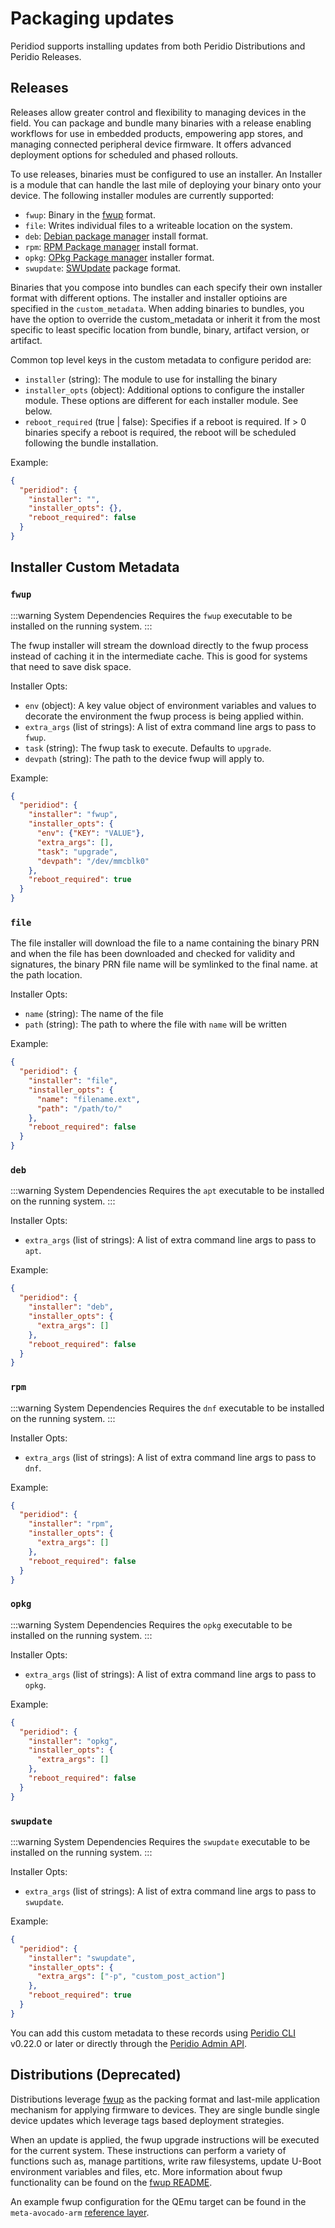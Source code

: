 # Packaging updates

Peridiod supports installing updates from both Peridio Distributions and Peridio Releases.

## Releases

Releases allow greater control and flexibility to managing devices in the field. You can package and bundle many binaries with a release enabling workflows for use in embedded products, empowering app stores, and managing connected peripheral device firmware. It offers advanced deployment options for scheduled and phased rollouts.

To use releases, binaries must be configured to use an installer. An Installer is a module that can handle the last mile of deploying your binary onto your device. The following installer modules are currently supported:

* `fwup`: Binary in the [fwup](https://github.com/fwup-home/fwup) format.
* `file`: Writes individual files to a writeable location on the system.
* `deb`: [Debian package manager](https://www.debian.org/doc/manuals/debian-faq/pkg-basics.en.html) install format.
* `rpm`: [RPM Package manager](https://rpm.org/) install format.
* `opkg`: [OPkg Package manager](https://openwrt.org/docs/guide-user/additional-software/opkg) installer format.
* `swupdate`: [SWUpdate](https://sbabic.github.io/swupdate/swupdate.html) package format.

Binaries that you compose into bundles can each specify their own installer format with different options. The installer and installer optioins are specified in the `custom_metadata`. When adding binaries to bundles, you have the option to override the custom_metadata or inherit it from the most specific to least specific location from bundle, binary, artifact version, or artifact.

Common top level keys in the custom metadata to configure peridod are:

* `installer` (string): The module to use for installing the binary
* `installer_opts` (object): Additional options to configure the installer module. These options are different for each installer module. See below.
* `reboot_required` (true | false): Specifies if a reboot is required. If > 0 binaries specify a reboot is required, the reboot will be scheduled following the bundle installation.

Example:
```json
{
  "peridiod": {
    "installer": "",
    "installer_opts": {},
    "reboot_required": false
  }
}
```

## Installer Custom Metadata

### `fwup`

:::warning System Dependencies
Requires the `fwup` executable to be installed on the running system.
:::

The fwup installer will stream the download directly to the fwup process instead of caching it in the intermediate cache. This is good for systems that need to save disk space.

Installer Opts:

* `env` (object): A key value object of environment variables and values to decorate the environment the fwup process is being applied within.
* `extra_args` (list of strings): A list of extra command line args to pass to `fwup`.
* `task` (string): The fwup task to execute. Defaults to `upgrade`.
* `devpath` (string): The path to the device fwup will apply to.

Example:
```json
{
  "peridiod": {
    "installer": "fwup",
    "installer_opts": {
      "env": {"KEY": "VALUE"},
      "extra_args": [],
      "task": "upgrade",
      "devpath": "/dev/mmcblk0"
    },
    "reboot_required": true
  }
}
```

### `file`

The file installer will download the file to a name containing the binary PRN and when the file has been downloaded and checked for validity and signatures, the binary PRN file name will be symlinked to the final name. at the path location.

Installer Opts:

* `name` (string): The name of the file
* `path` (string): The path to where the file with `name` will be written

Example:

```json
{
  "peridiod": {
    "installer": "file",
    "installer_opts": {
      "name": "filename.ext",
      "path": "/path/to/"
    },
    "reboot_required": false
  }
}
```

### `deb`

:::warning System Dependencies
Requires the `apt` executable to be installed on the running system.
:::

Installer Opts:

* `extra_args` (list of strings): A list of extra command line args to pass to `apt`.

Example:

```json
{
  "peridiod": {
    "installer": "deb",
    "installer_opts": {
      "extra_args": []
    },
    "reboot_required": false
  }
}
```

### `rpm`

:::warning System Dependencies
Requires the `dnf` executable to be installed on the running system.
:::

Installer Opts:

* `extra_args` (list of strings): A list of extra command line args to pass to `dnf`.

Example:

```json
{
  "peridiod": {
    "installer": "rpm",
    "installer_opts": {
      "extra_args": []
    },
    "reboot_required": false
  }
}
```

### `opkg`

:::warning System Dependencies
Requires the `opkg` executable to be installed on the running system.
:::

Installer Opts:

* `extra_args` (list of strings): A list of extra command line args to pass to `opkg`.

Example:

```json
{
  "peridiod": {
    "installer": "opkg",
    "installer_opts": {
      "extra_args": []
    },
    "reboot_required": false
  }
}
```

### `swupdate`

:::warning System Dependencies
Requires the `swupdate` executable to be installed on the running system.
:::

Installer Opts:

* `extra_args` (list of strings): A list of extra command line args to pass to `swupdate`.

Example:

```json
{
  "peridiod": {
    "installer": "swupdate",
    "installer_opts": {
      "extra_args": ["-p", "custom_post_action"]
    },
    "reboot_required": true
  }
}
```

You can add this custom metadata to these records using [Peridio CLI](/cli) v0.22.0 or later or directly through the [Peridio Admin API](/admin-api).

## Distributions (Deprecated)

Distributions leverage [fwup](https://github.com/fwup-home/fwup) as the packing format and last-mile application mechanism for applying firmware to devices. They are single bundle single device updates which leverage tags based deployment strategies.

When an update is applied, the fwup upgrade instructions will be executed for the current system. These instructions can perform a variety of functions such as, manage partitions, write raw filesystems, update U-Boot environment variables and files, etc. More information about fwup functionality can be found on the [fwup README](https://github.com/fwup-home/fwup).

An example fwup configuration for the QEmu target can be found in the `meta-avocado-arm` [reference layer](https://github.com/peridio/meta-avocado/blob/main/meta-avocado-arm/conf/peridio/qemu.fwup.conf).
